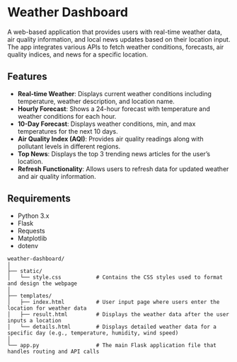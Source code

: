 # Weather Dashboard
A web-based application that provides users with real-time weather data, air quality information, and local news updates based on their location input. The app integrates various APIs to fetch weather conditions, forecasts, air quality indices, and news for a specific location.

## Features
- **Real-time Weather**: Displays current weather conditions including temperature, weather description, and location name.
- **Hourly Forecast**: Shows a 24-hour forecast with temperature and weather conditions for each hour.
- **10-Day Forecast**: Displays weather conditions, min, and max temperatures for the next 10 days.
- **Air Quality Index (AQI)**: Provides air quality readings along with pollutant levels in different regions.
- **Top News**: Displays the top 3 trending news articles for the user’s location.
- **Refresh Functionality**: Allows users to refresh data for updated weather and air quality information.

## Requirements
- Python 3.x
- Flask
- Requests
- Matplotlib
- dotenv

```
weather-dashboard/
│
├── static/
│   └── style.css           # Contains the CSS styles used to format and design the webpage
│
├── templates/
│   ├── index.html          # User input page where users enter the location for weather data
│   ├── result.html         # Displays the weather data after the user inputs a location
│   └── details.html        # Displays detailed weather data for a specific day (e.g., temperature, humidity, wind speed)
│
└── app.py                  # The main Flask application file that handles routing and API calls

